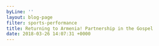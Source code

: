 ```yaml
---
byLine: ''
layout: blog-page
filter: sports-performance
title: Returning to Armenia! Partnership in the Gospel
date: 2018-03-26 14:07:31 +0000
---
```

